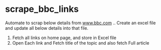 # scrape_bbc_links

Automate to scrap below details from www.bbc.com .. Create an excel file and update all below details into that file.

1) Fetch all links on home page, and store in Excel file
2) Open Each link and Fetch title of the topic and also fetch Full article